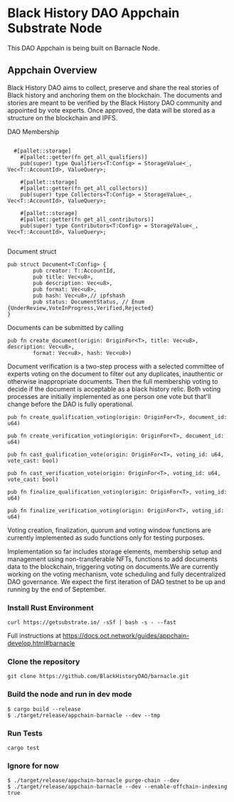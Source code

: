 # Black History DAO Appchain Substrate Node

This DAO Appchain is being built on Barnacle Node.

## Appchain Overview

Black History DAO aims to collect, preserve and share the real stories of Black history and anchoring them on the blockchain. The documents and stories are meant to be verified by the Black History DAO community and appointed by vote experts. Once approved, the data will be stored as a structure on the blockchain and IPFS.

DAO Membership
```

  #[pallet::storage]
	#[pallet::getter(fn get_all_qualifiers)]
	pub(super) type Qualifiers<T:Config> = StorageValue<_, Vec<T::AccountId>, ValueQuery>;

	#[pallet::storage]
	#[pallet::getter(fn get_all_collectors)]
	pub(super) type Collectors<T:Config> = StorageValue<_, Vec<T::AccountId>, ValueQuery>;

	#[pallet::storage]
	#[pallet::getter(fn get_all_contributors)]
	pub(super) type Contributors<T:Config> = StorageValue<_, Vec<T::AccountId>, ValueQuery>;
  
```

Document struct

```
pub struct Document<T:Config> {
		pub creator: T::AccountId,
		pub title: Vec<u8>,
		pub description: Vec<u8>,
		pub format: Vec<u8>,
		pub hash: Vec<u8>,// ipfshash
		pub status: DocumentStatus, // Enum {UnderReview,VoteInProgress,Verified,Rejected}
}
```

Documents can be submitted by calling

```
pub fn create_document(origin: OriginFor<T>, title: Vec<u8>, description: Vec<u8>,
		format: Vec<u8>, hash: Vec<u8>) 
```

Document verification is a two-step process with a selected committee of experts voting on the document to filter out 
any duplicates, inauthentic or otherwise inappropriate documents. Then the full membership voting to decide if the 
document is acceptable as a black history relic. Both voting processes are initially implemented as one person one vote
but that'll change before the DAO is fully operational.

```
pub fn create_qualification_voting(origin: OriginFor<T>, document_id: u64)
```

```
pub fn create_verification_voting(origin: OriginFor<T>, document_id: u64)
```

```
pub fn cast_qualification_vote(origin: OriginFor<T>, voting_id: u64, vote_cast: bool)
```

```
pub fn cast_verification_vote(origin: OriginFor<T>, voting_id: u64, vote_cast: bool)
```

```
pub fn finalize_qualification_voting(origin: OriginFor<T>, voting_id: u64)
```

```
pub fn finalize_verification_voting(origin: OriginFor<T>, voting_id: u64)
```

Voting creation, finalization, quorum and voting window functions are currently implemented 
as sudo functions only for testing purposes. 



Implementation so far includes storage elements,  membership setup and management using non-transferable NFTs, functions to add documents data to the blockchain,
triggering voting on documents.We are currently working on the voting mechanism, vote scheduling and fully decentralized
DAO governance. We expect the first iteration of DAO testnet to be up and running by the end of September.


### Install Rust Environment

```
curl https://getsubstrate.io/ -sSf | bash -s - --fast
```

Full instructions at https://docs.oct.network/guides/appchain-develop.html#barnacle

### Clone the repository

```
git clone https://github.com/BlackHistoryDAO/barnacle.git
```

### Build the node and run in dev mode

```
$ cargo build --release
$ ./target/release/appchain-barnacle --dev --tmp

```

### Run Tests

```
cargo test
```

### Ignore for now
```
$ ./target/release/appchain-barnacle purge-chain --dev
$ ./target/release/appchain-barnacle --dev --enable-offchain-indexing true
```
